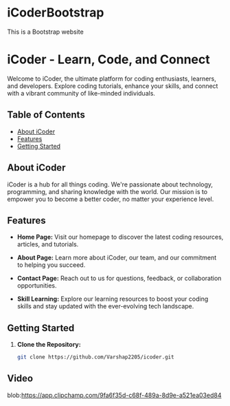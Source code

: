 # iCoderBootstrap
This is a Bootstrap website 
# iCoder - Learn, Code, and Connect

Welcome to iCoder, the ultimate platform for coding enthusiasts, learners, and developers. Explore coding tutorials, enhance your skills, and connect with a vibrant community of like-minded individuals.

## Table of Contents

- [About iCoder](#about-icoder)
- [Features](#features)
- [Getting Started](#getting-started)
  

## About iCoder

iCoder is a hub for all things coding. We're passionate about technology, programming, and sharing knowledge with the world. Our mission is to empower you to become a better coder, no matter your experience level.

## Features

- **Home Page:** Visit our homepage to discover the latest coding resources, articles, and tutorials.

- **About Page:** Learn more about iCoder, our team, and our commitment to helping you succeed.

- **Contact Page:** Reach out to us for questions, feedback, or collaboration opportunities.

- **Skill Learning:** Explore our learning resources to boost your coding skills and stay updated with the ever-evolving tech landscape.

## Getting Started

1. **Clone the Repository:**
   ```bash
   git clone https://github.com/Varshap2205/icoder.git


## Video

blob:https://app.clipchamp.com/9fa6f35d-c68f-489a-8d9e-a521ea03ed84


   









